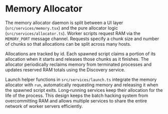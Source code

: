 # Memory Allocator

The memory allocator daemon is split between a UI layer
(`src/services/memory.tsx`) and the pure allocator logic
(`src/services/allocator.ts`).  Worker scripts request RAM via the
`MEMORY_PORT` message channel. Requests specify a chunk size and
number of chunks so that allocations can be split across many hosts.

Allocations are tracked by id. Each spawned script claims a portion of
its allocation when it starts and releases those chunks as it
finishes.  The allocator periodically reclaims memory from terminated
processes and updates reserved RAM totals using the Discovery service.

Launch helper functions in `src/services/launch.ts` integrate the
memory allocator with `run`, automatically requesting memory and
releasing it when the spawned script exits. Long‑running services keep
their allocation for the life of the process. This design keeps the
batch hacking system from overcommitting RAM and allows multiple
services to share the entire network of worker servers efficiently.
